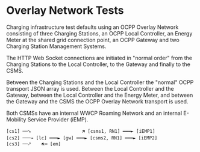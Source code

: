 # Overlay Network Tests

Charging infrastructure test defaults using an OCPP Overlay Network
consisting of three Charging Stations, an OCPP Local Controller, an
Energy Meter at the shared grid connection point, an OCPP Gateway
and two Charging Station Management Systems.

The HTTP Web Socket connections are initiated in "normal order" from
the Charging Stations to the Local Controller, to the Gateway and
finally to the CSMS.

Between the Charging Stations and the Local Controller the "normal"
OCPP transport JSON array is used. Between the Local Controller and
the Gateway, between the Local Controller and the Energy Meter, and
between the Gateway and the CSMS the OCPP Overlay Network transport
is used.

Both CSMSs have an internal WWCP Roaming Network and an internal
E-Mobility Service Provider (iEMP).

```
[cs1] ──⭨                   🡵 [csms1, RN1] ━━━► [iEMP1]
[cs2] ───→ [lc] ━━━► [gw] ━━━► [csms2, RN1] ━━━► [iEMP2]
[cs3] ──🡕    🡴━ [em]
```
